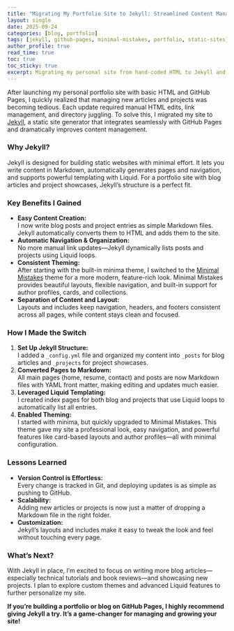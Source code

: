 ```yaml
---
title: "Migrating My Portfolio Site to Jekyll: Streamlined Content Management"
layout: single
date: 2025-09-24
categories: [blog, portfolio]
tags: [jekyll, github-pages, minimal-mistakes, portfolio, static-sites]
author_profile: true
read_time: true
toc: true
toc_sticky: true
excerpt: Migrating my personal site from hand-coded HTML to Jekyll and Minimal Mistakes gave me streamlined publishing, cleaner organization, and a more professional design.
---
```


After launching my personal portfolio site with basic HTML and GitHub Pages, I quickly realized that managing new articles and projects was becoming tedious. Each update required manual HTML edits, link management, and directory juggling. To solve this, I migrated my site to [Jekyll](https://jekyllrb.com/), a static site generator that integrates seamlessly with GitHub Pages and dramatically improves content management.

### Why Jekyll?

Jekyll is designed for building static websites with minimal effort. It lets you write content in Markdown, automatically generates pages and navigation, and supports powerful templating with Liquid. For a portfolio site with blog articles and project showcases, Jekyll’s structure is a perfect fit.

### Key Benefits I Gained

- **Easy Content Creation:**  
  I now write blog posts and project entries as simple Markdown files. Jekyll automatically converts them to HTML and adds them to the site.
- **Automatic Navigation & Organization:**  
  No more manual link updates—Jekyll dynamically lists posts and projects using Liquid loops.
- **Consistent Theming:**  
  After starting with the built-in minima theme, I switched to the [Minimal Mistakes](https://mmistakes.github.io/minimal-mistakes/) theme for a more modern, feature-rich look. Minimal Mistakes provides beautiful layouts, flexible navigation, and built-in support for author profiles, cards, and collections.
- **Separation of Content and Layout:**  
  Layouts and includes keep navigation, headers, and footers consistent across all pages, while content stays clean and focused.

### How I Made the Switch

1. **Set Up Jekyll Structure:**  
   I added a `_config.yml` file and organized my content into `_posts` for blog articles and `_projects` for project showcases.
2. **Converted Pages to Markdown:**  
   All main pages (home, resume, contact) and posts are now Markdown files with YAML front matter, making editing and updates much easier.
3. **Leveraged Liquid Templating:**  
   I created index pages for both blog and projects that use Liquid loops to automatically list all entries.
4. **Enabled Theming:**  
  I started with minima, but quickly upgraded to Minimal Mistakes. This theme gave my site a professional look, easy navigation, and powerful features like card-based layouts and author profiles—all with minimal configuration.

### Lessons Learned

- **Version Control is Effortless:**  
  Every change is tracked in Git, and deploying updates is as simple as pushing to GitHub.
- **Scalability:**  
  Adding new articles or projects is now just a matter of dropping a Markdown file in the right folder.
- **Customization:**  
  Jekyll’s layouts and includes make it easy to tweak the look and feel without touching every page.

### What’s Next?

With Jekyll in place, I’m excited to focus on writing more blog articles—especially technical tutorials and book reviews—and showcasing new projects. I plan to explore custom themes and advanced Liquid features to further personalize my site.

**If you’re building a portfolio or blog on GitHub Pages, I highly recommend giving Jekyll a try. It’s a game-changer for managing and growing your site!**